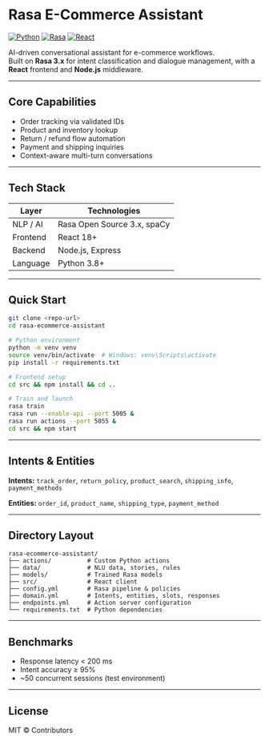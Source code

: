 
# Rasa E-Commerce Assistant

[![Python](https://img.shields.io/badge/Python-3.8+-3776AB?logo=python&logoColor=white)](https://www.python.org/downloads/)
[![Rasa](https://img.shields.io/badge/Rasa-3.x-5A17EE?logo=rasa)](https://rasa.com/docs/)
[![React](https://img.shields.io/badge/React-18+-61DAFB?logo=react&logoColor=white)](https://react.dev/)

AI-driven conversational assistant for e-commerce workflows.  
Built on **Rasa 3.x** for intent classification and dialogue management, with a **React** frontend and **Node.js** middleware.

---

## Core Capabilities

- Order tracking via validated IDs  
- Product and inventory lookup  
- Return / refund flow automation  
- Payment and shipping inquiries  
- Context-aware multi-turn conversations  

---

## Tech Stack

| Layer | Technologies |
|-------|---------------|
| NLP / AI | Rasa Open Source 3.x, spaCy |
| Frontend | React 18+ |
| Backend | Node.js, Express |
| Language | Python 3.8+ |

---

## Quick Start

```bash
git clone <repo-url>
cd rasa-ecommerce-assistant

# Python environment
python -m venv venv
source venv/bin/activate  # Windows: venv\Scripts\activate
pip install -r requirements.txt

# Frontend setup
cd src && npm install && cd ..

# Train and launch
rasa train
rasa run --enable-api --port 5005 &
rasa run actions --port 5055 &
cd src && npm start
````

---

## Intents & Entities

**Intents:**
`track_order`, `return_policy`, `product_search`, `shipping_info`, `payment_methods`

**Entities:**
`order_id`, `product_name`, `shipping_type`, `payment_method`

---

## Directory Layout

```
rasa-ecommerce-assistant/
├── actions/          # Custom Python actions
├── data/             # NLU data, stories, rules
├── models/           # Trained Rasa models
├── src/              # React client
├── config.yml        # Rasa pipeline & policies
├── domain.yml        # Intents, entities, slots, responses
├── endpoints.yml     # Action server configuration
└── requirements.txt  # Python dependencies
```

---

## Benchmarks

* Response latency < 200 ms
* Intent accuracy ≥ 95%
* ~50 concurrent sessions (test environment)

---

## License

MIT © Contributors


